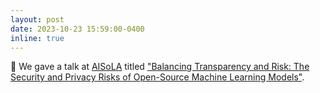 ```yaml
---
layout: post
date: 2023-10-23 15:59:00-0400
inline: true
---
```


:microphone: We gave a talk at [AISoLA](https://aisola.org/) titled ["Balancing Transparency and Risk: The Security and Privacy Risks of Open-Source Machine Learning Models"](https://lukasstruppek.github.io/assets/pdf/AISola_Presentation.pdf).
